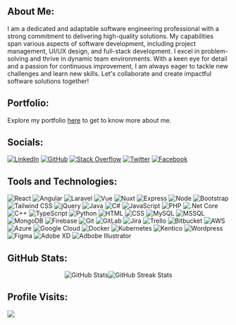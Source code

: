 ## About Me:

I am a dedicated and adaptable software engineering professional with a strong commitment to delivering high-quality solutions. My capabilities span various aspects of software development, including project management, UI/UX design, and full-stack development. I excel in problem-solving and thrive in dynamic team environments. With a keen eye for detail and a passion for continuous improvement, I am always eager to tackle new challenges and learn new skills. Let's collaborate and create impactful software solutions together!

## Portfolio:

Explore my portfolio [here](https://your-portfolio-link.com) to get to know more about me.


## Socials:

[![LinkedIn](https://img.icons8.com/?size=30&id=13930&format=png&color=000000)](https://linkedin.com/in/lankeshhalangoda) [![GitHub](https://img.icons8.com/?size=30&id=46565&format=png&color=000000)](https://github.com/lankeshhalangoda) [![Stack Overflow](https://img.icons8.com/?size=30&id=13955&format=png&color=000000)](https://stackoverflow.com/users/23758725/lankesh-halangoda) [![Twitter](https://img.icons8.com/?size=30&id=phOKFKYpe00C&format=png&color=656b66)](https://twitter.com/lankelk) [![Facebook](https://img.icons8.com/?size=30&id=13912&format=png&color=000000)](https://www.facebook.com/reallankelk)
 
## Tools and Technologies:

![React](https://img.icons8.com/?size=30&id=123603&format=png&color=000000) ![Angular](https://img.icons8.com/?size=30&id=71257&format=png&color=000000) ![Laravel](https://img.icons8.com/?size=30&id=hUvxmdu7Rloj&format=png&color=000000) ![Vue](https://img.icons8.com/?size=30&id=rY6agKizO9eb&format=png&color=000000) ![Nuxt](https://img.icons8.com/?size=30&id=nvrsJYs7j9Vb&format=png&color=000000) ![Express](https://img.icons8.com/?size=30&id=WNoJgbzDr3i2&format=png&color=000000) ![Node](https://img.icons8.com/?size=30&id=hsPbhkOH4FMe&format=png&color=000000) ![Bootstrap](https://img.icons8.com/?size=30&id=EzPCiQUqWWEa&format=png&color=000000) ![Tailwind CSS](https://img.icons8.com/?size=30&id=4PiNHtUJVbLs&format=png&color=000000) ![jQuery](https://img.icons8.com/?size=30&id=yWv6GQVz58uJ&format=png&color=000000) ![Java](https://img.icons8.com/?size=30&id=13679&format=png&color=000000) ![C#](https://img.icons8.com/?size=30&id=45490&format=png&color=000000) ![JavaScript](https://img.icons8.com/?size=30&id=108784&format=png&color=000000) ![PHP](https://img.icons8.com/?size=30&id=fAMVO_fuoOuC&format=png&color=000000) ![.Net Core](https://img.icons8.com/?size=30&id=1BC75jFEBED6&format=png&color=000000) ![C++](https://img.icons8.com/?size=30&id=40669&format=png&color=000000) ![TypeScript](https://img.icons8.com/?size=30&id=uJM6fQYqDaZK&format=png&color=000000) ![Python](https://img.icons8.com/?size=30&id=13441&format=png&color=000000) ![HTML](https://img.icons8.com/?size=30&id=20909&format=png&color=000000) ![CSS](https://img.icons8.com/?size=30&id=21278&format=png&color=000000) ![MySQL](https://img.icons8.com/?size=30&id=9nLaR5KFGjN0&format=png&color=000000) ![MSSQL](https://img.icons8.com/?size=30&id=laYYF3dV0Iew&format=png&color=000000) ![MongoDB](https://img.icons8.com/?size=30&id=bosfpvRzNOG8&format=png&color=000000) ![Firebase](https://img.icons8.com/?size=30&id=62452&format=png&color=000000) ![Git](https://img.icons8.com/?size=30&id=20906&format=png&color=000000) ![GitLab](https://img.icons8.com/?size=30&id=34886&format=png&color=000000) ![Jira](https://img.icons8.com/?size=25&id=x2g9nPCwQPOn&format=png&color=000000) ![Trello](https://img.icons8.com/?size=25&id=EREcg1COGLlB&format=png&color=000000) ![Bitbucket](https://img.icons8.com/?size=25&id=oROcPah5ues6&format=png&color=000000) ![AWS](https://img.icons8.com/?size=30&id=33039&format=png&color=000000) ![Azure](https://img.icons8.com/?size=30&id=81727&format=png&color=000000) ![Google Cloud](https://img.icons8.com/?size=30&id=20774&format=png&color=000000) ![Docker](https://img.icons8.com/?size=30&id=LdUzF8b5sz2R&format=png&color=000000) ![Kubernetes](https://img.icons8.com/?size=30&id=cvzmaEA4kC0o&format=png&color=000000) ![Kentico](https://img.icons8.com/?size=25&id=gjVkeGTRPkpG&format=png&color=000000) ![Wordpress](https://img.icons8.com/?size=30&id=13664&format=png&color=000000) ![Figma](https://img.icons8.com/?size=30&id=zfHRZ6i1Wg0U&format=png&color=000000) ![Adobe XD](https://img.icons8.com/?size=30&id=4VVL78edhbW9&format=png&color=000000) ![Adbobe Illustrator](https://img.icons8.com/?size=30&id=13631&format=png&color=000000)

## GitHub Stats:

<div style="display: flex; justify-content: center; align-items: center;">
    <img src="https://github-readme-stats.vercel.app/api?username=lankeshhalangoda&theme=radical&hide_border=false&include_all_commits=false&count_private=false" alt="GitHub Stats" />
    <img src="https://github-readme-streak-stats.herokuapp.com/?user=lankeshhalangoda&theme=radical&hide_border=false" alt="GitHub Streak Stats" />
</div>

## Profile Visits:
[![](https://visitcount.itsvg.in/api?id=lankeshhalangoda&icon=0&color=0)](https://visitcount.itsvg.in)
